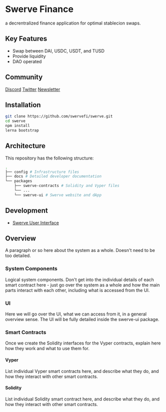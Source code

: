 # Swerve Finance 

a decrentralized finance application for optimal stablecion swaps.

## Key Features

- Swap between DAI, USDC, USDT, and TUSD
- Provide liquidity
- DAO operated

## Community

[Discord](https://discord.gg/6dZtAZP8j3)
[Twitter](https://twitter.com/SwerveFinance)
[Newsletter](https://swervenewsletter.substack.com/)

## Installation

```sh
git clone https://github.com/swervefi/swerve.git
cd swerve
npm install
lerna bootstrap
```

## Architecture

This repository has the following structure:

```sh
.
├── config # Infrastructure files
├── docs # Detailed developer documentation
└── packages 
    ├── swerve-contracts # Solidity and Vyper files
    └── ...
    └── swerve-ui # Swerve website and dApp
```

## Development

- [Swerve User Interface](packages/swerve-ui/README.md)

## Overview

A paragraph or so here about the system as a whole. Doesn't need to be too detailed.

### System Components

Logical system components. Don't get into the individual details of each smart contract here - just go over the system
as a whole and how the main parts interact with each other, including what is accessed from the UI.

### UI

Here we will go over the UI, what we can access from it, in a general overview sense. The UI will be fully detailed inside the swerve-ui package.

### Smart Contracts

Once we create the Solidity interfaces for the Vyper contracts, explain here how they work and what to use them for.

#### Vyper
List individual Vyper smart contracts here, and describe what they do, and how they interact with other smart contracts.

#### Solidity
List individual Solidity smart contract here, and describe what they do, and how they interact with other smart contracts.
